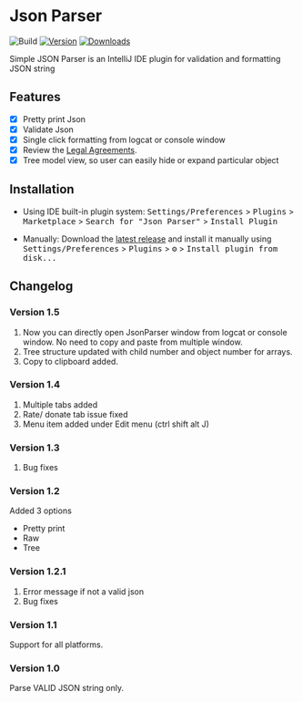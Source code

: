 # Json Parser

![Build](https://github.com/godwinjk/Json_Parser/workflows/Build/badge.svg)
[![Version](https://img.shields.io/jetbrains/plugin/v/10650-json-parser.svg)](https://plugins.jetbrains.com/plugin/10650-json-parser)
[![Downloads](https://img.shields.io/jetbrains/plugin/d/10650-json-parser.svg)](https://plugins.jetbrains.com/plugin/10650-json-parser)

<!-- Plugin description -->
Simple JSON Parser is an IntelliJ IDE plugin for validation and formatting JSON string<br>
<!-- Plugin description end -->


## Features

- [x] Pretty print Json
- [x] Validate Json
- [x] Single click formatting from logcat or console window
- [x] Review the [Legal Agreements](https://plugins.jetbrains.com/docs/marketplace/legal-agreements.html).
- [x] Tree model view, so user can easily hide or expand particular object

## Installation

- Using IDE built-in plugin system:
  <kbd>Settings/Preferences</kbd> > <kbd>Plugins</kbd> > <kbd>Marketplace</kbd> > <kbd>Search for "Json Parser"</kbd> >
  <kbd>Install Plugin</kbd>

- Manually:
  Download the [latest release](https://github.com/godwinjk/Json_Parser/releases/latest) and install it manually using
  <kbd>Settings/Preferences</kbd> > <kbd>Plugins</kbd> > <kbd>⚙️</kbd> > <kbd>Install plugin from disk...</kbd>

## Changelog

### Version 1.5

1. Now you can directly open JsonParser window from logcat or console window. No need to copy and paste from multiple
   window.
2. Tree structure updated with child number and object number for arrays.
3. Copy to clipboard added.

### Version 1.4

1. Multiple tabs added
2. Rate/ donate tab issue fixed
3. Menu item added under Edit menu (ctrl shift alt J)

### Version 1.3

1. Bug fixes

### Version 1.2

Added 3 options

- Pretty print
- Raw
- Tree

### Version 1.2.1

1. Error message if not a valid json
2. Bug fixes

### Version 1.1

Support for all platforms.

### Version 1.0

Parse VALID JSON string only.

